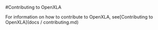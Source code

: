 #Contributing to OpenXLA

For information on how to contribute to OpenXLA,
    see[Contributing to OpenXLA](docs / contributing.md)
